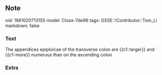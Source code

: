 ## Note
nid: 1661020713155
model: Cloze-7de96
tags: GSSE::!Contributor::Tom_Li
markdown: false

### Text
<div>
  The appendices epiploicae of the transverse colon are
  {{c1::larger}} and {{c1::more}} numerous than on the ascending
  colon
</div>

### Extra

